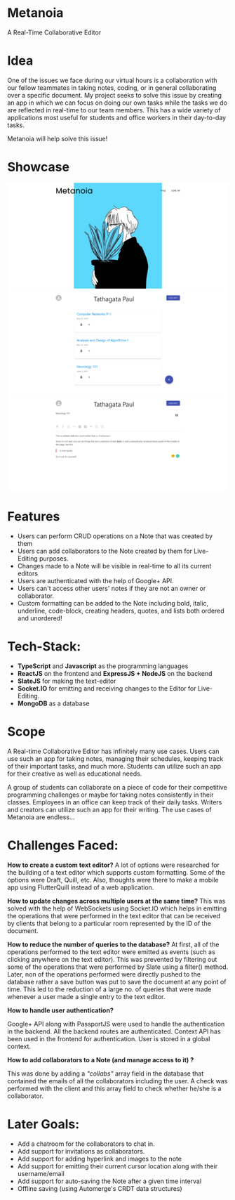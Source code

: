 # Metanoia

A Real-Time Collaborative Editor

# Idea

One of the issues we face during our virtual hours is a collaboration with our fellow teammates in taking notes, coding, or in general collaborating over a specific document. My project seeks to solve this issue by creating an app in which we can focus on doing our own tasks while the tasks we do are reflected in real-time to our team members. This has a wide variety of applications most useful for students and office workers in their day-to-day tasks.

Metanoia will help solve this issue!

# Showcase

<p align='center'>
    <img src="./statics/homepage.png" alt="Homepage" style="text-align:center; width: 600px;"/>
    <img src="./statics/dashboard.png" alt="Dashboard" style="text-align:center; width: 600px;"/>
    <img src="./statics/note.png" alt="Note" style="text-align:center; width: 600px;"/>
</p>

# Features

- Users can perform CRUD operations on a Note that was created by them
- Users can add collaborators to the Note created by them for Live-Editing purposes.
- Changes made to a Note will be visible in real-time to all its current editors
- Users are authenticated with the help of Google+ API.
- Users can't access other users' notes if they are not an owner or collaborator.
- Custom formatting can be added to the Note including bold, italic, underline, code-block, creating headers, quotes, and lists both ordered and unordered!

# Tech-Stack:

 

- **TypeScript** and **Javascript** as the programming languages
- **ReactJS** on the frontend and **ExpressJS + NodeJS** on the backend
- **SlateJS** for making the text-editor
- **Socket.IO** for emitting and receiving changes to the Editor for Live-Editing.
- **MongoDB** as a database

# Scope


A Real-time Collaborative Editor has infinitely many use cases. Users can use such an app for taking notes, managing their schedules, keeping track of their important tasks, and much more. Students can utilize such an app for their creative as well as educational needs. 

A group of students can collaborate on a piece of code for their competitive programming challenges or maybe for taking notes consistently in their classes. Employees in an office can keep track of their daily tasks. Writers and creators can utilize such an app for their writing. The use cases of Metanoia are endless...


# Challenges Faced:

**How to create a custom text editor?**
A lot of options were researched for the building of a text editor which supports custom formatting. Some of the options were Draft, Quill, etc. Also, thoughts were there to make a mobile app using FlutterQuill instead of a web application.

**How to update changes across multiple users at the same time?**
This was solved with the help of WebSockets using Socket.IO which helps in emitting the operations that were performed in the text editor that can be received by clients that belong to a particular room represented by the ID of the document.

**How to reduce the number of queries to the database?**
At first, all of the operations performed to the text editor were emitted as events (such as clicking anywhere on the text editor). This was prevented by filtering out some of the operations that were performed by Slate using a filter() method. Later, non of the operations performed were directly pushed to the database rather a save button was put to save the document at any point of time. This led to the reduction of a large no. of queries that were made whenever a user made a single entry to the text editor.

**How to handle user authentication?**

Google+ API along with PassportJS were used to handle the authentication in the backend. All the backend routes are authenticated. Context API has been used in the frontend for authentication. User is stored in a global context.

**How to add collaborators to a Note (and manage access to it) ?**

This was done by adding a *"collabs"* array field in the database that contained the emails of all the collaborators including the user. A check was performed with the client and this array field to check whether he/she is a collaborator.


# Later Goals:

- Add a chatroom for the collaborators to chat in.
- Add support for invitations as collaborators.
- Add support for adding hyperlink and images to the note
- Add support for emitting their current cursor location along with their username/email
- Add support for auto-saving the Note after a given time interval
- Offline saving (using Automerge's CRDT data structures)
